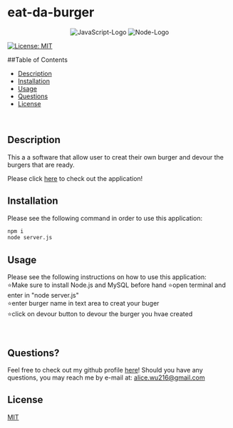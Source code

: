 # eat-da-burger

<p align="center">
  <img src="https://img.shields.io/badge/JavaScript-323330?style=for-the-badge&logo=javascript&logoColor=F7DF1E" alt="JavaScript-Logo">
  <img src="https://img.shields.io/badge/Node.js-43853D?style=for-the-badge&logo=node.js&logoColor=white" alt="Node-Logo">
</p>

[![License: MIT](https://img.shields.io/badge/License-MIT-yellow.svg)](https://opensource.org/licenses/MIT)

##Table of Contents
* [Description](#description)
* [Installation](#installation)
* [Usage](#usage)
* [Questions](#questions)
* [License](#license)

<br>

## Description
This a a software that allow user to creat their own burger and devour the burgers that are ready. 

Please click [here]() to check out the application!
<br>

## Installation
Please see the following command in order to use this application:<br>
```bash
npm i  
node server.js
```

## Usage
Please see the following instructions on how to use this application: <br>
⭐Make sure to install Node.js and MySQL before hand
⭐open terminal and enter in "node server.js"<br>
⭐enter burger name in text area to creat your buger<br>
⭐click on devour button to devour the burger you hvae created<br>

<br>

## Questions?
Feel free to check out my github profile [here](https://github.com/)!
Should you have any questions, you may reach me by e-mail at: alice.wu216@gmail.com

## License
[MIT](https://choosealicense.com/licenses/mit/#)
